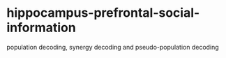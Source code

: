 # hippocampus-prefrontal-social-information
population decoding, synergy decoding and pseudo-population decoding
